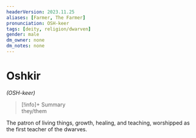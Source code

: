 ```yaml
---
headerVersion: 2023.11.25
aliases: [Farmer, The Farmer]
pronunciation: OSH-keer
tags: [deity, religion/dwarven]
gender: male
dm_owner: none
dm_notes: none
---
```

# Oshkir
*(OSH-keer)*
>[!info]+ Summary  
> they/them

The patron of living things, growth, healing, and teaching, worshipped as the first teacher of the dwarves.
